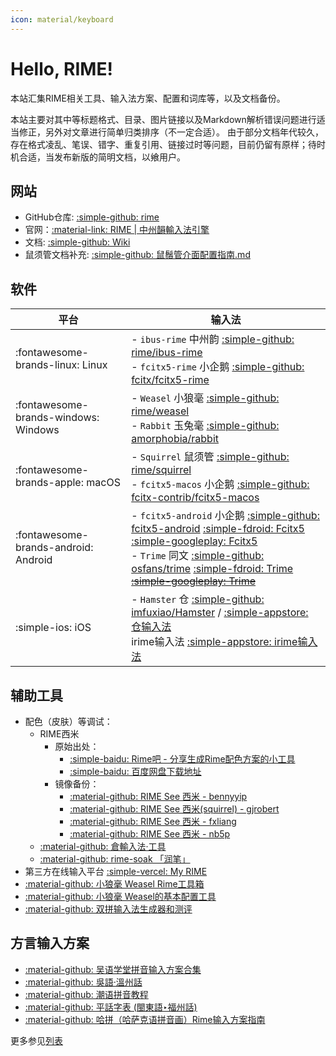 ```yaml
---
icon: material/keyboard
---
```


# Hello, RIME!

本站汇集RIME相关工具、输入法方案、配置和词库等，以及文档备份。

本站主要对其中等标题格式、目录、图片链接以及Markdown解析错误问题进行适当修正，另外对文章进行简单归类排序（不一定合适）。
由于部分文档年代较久，存在格式凌乱、笔误、错字、重复引用、链接过时等问题，目前仍留有原样；待时机合适，当发布新版的简明文档，以飨用户。

## 网站

- GitHub仓库: [:simple-github: rime](https://github.com/rime/)
- 官网：[:material-link: RIME | 中州韻輸入法引擎](https://rime.im/)
- 文档: [:simple-github: Wiki](https://github.com/rime/home/wiki)
- 鼠须管文档补充: [:simple-github: 鼠鬚管介面配置指南.md](https://github.com/LEOYoon-Tsaw/Rime_collections)

## 软件

| 平台                                 | 输入法                                                                                                                                                                                                                                                                                      |
| ------------------------------------ | ------------------------------------------------------------------------------------------------------------------------------------------------------------------------------------------------------------------------------------------------------------------------------------------- |
| :fontawesome-brands-linux: Linux     | - `ibus-rime` 中州韵 [:simple-github: rime/ibus-rime][gh-ibus-rime] <br> - `fcitx5-rime` 小企鹅 [:simple-github: fcitx/fcitx5-rime][gh-fcitx5-rime]                                                                                                                                         |
| :fontawesome-brands-windows: Windows | - `Weasel` 小狼毫 [:simple-github: rime/weasel][gh-weasel] <br> - `Rabbit` 玉兔毫 [:simple-github: amorphobia/rabbit][gh-rabbit]                                                                                                                                                            |
| :fontawesome-brands-apple: macOS     | - `Squirrel` 鼠须管 [:simple-github: rime/squirrel][gh-squirrel] <br> - `fcitx5-macos` 小企鹅 [:simple-github: fcitx-contrib/fcitx5-macos][gh-fcitx5-mac]                                                                                                                                   |
| :fontawesome-brands-android: Android | - `fcitx5-android` 小企鹅  [:simple-github: fcitx5-android][gh-fcitx5] [:simple-fdroid: Fcitx5][fd-fcitx5] [:simple-googleplay: Fcitx5][gp-fcitx5] <br> - `Trime` 同文 [:simple-github: osfans/trime][gh-trime] [:simple-fdroid: Trime][fd-trime] ~~[:simple-googleplay: Trime][gp-trime]~~ |
| :simple-ios: iOS                     | - `Hamster` 仓 [:simple-github: imfuxiao/Hamster][gh-ham] / [:simple-appstore: 仓输入法][ap-ham] <br> irime输入法 [:simple-appstore: irime输入法][ap-irime]                                                                                                                                 |

[gh-ibus-rime]: https://github.com/rime/ibus-rime
[gh-fcitx5-rime]: https://github.com/fcitx/fcitx5-rime
[gh-weasel]: https://github.com/rime/weasel
[gh-rabbit]: https://github.com/amorphobia/rabbit
[gh-squirrel]: https://github.com/rime/squirrel
[gh-fcitx5-mac]: https://github.com/fcitx-contrib/fcitx5-macos
[gh-fcitx5]: https://github.com/fcitx5-android/fcitx5-android
[fd-fcitx5]: https://f-droid.org/en/packages/org.fcitx.fcitx5.android/
[gp-fcitx5]: https://play.google.com/store/apps/details?id=org.fcitx.fcitx5.android
[gh-trime]: https://github.com/osfans/trime
[fd-trime]: https://f-droid.org/packages/com.osfans.trime
[gp-trime]: https://play.google.com/store/apps/details?id=com.osfans.trime
[gh-ham]: https://github.com/imfuxiao/Hamster
[ap-ham]: https://apps.apple.com/cn/app/仓输入法/id6446617683
[ap-irime]: https://apps.apple.com/cn/app/irime输入法-小鹤双拼五笔郑码输入法/id1142623977

## 辅助工具

- 配色（皮肤）等调试：
  - RIME西米
    - 原始出处：
      - [:simple-baidu: Rime吧 - 分享生成Rime配色方案的小工具](https://tieba.baidu.com/p/2491103778)
      - [:simple-baidu: 百度网盘下载地址](http://pan.baidu.com/share/link?shareid=1116561757&uk=2635838991)
    - 镜像备份：
      - [:material-github: RIME See 西米 - bennyyip](https://bennyyip.github.io/Rime-See-Me/)
      - [:material-github: RIME See 西米(squirrel) - gjrobert](https://gjrobert.github.io/Rime-See-Me-squirrel/)
      - [:material-github: RIME See 西米 - fxliang](https://fxliang.github.io/RimeSeeMe/)
      - [:material-github: RIME See 西米 - nb5p](https://nb5p.github.io/Rime-See-Me/)
  - [:material-github: 倉輸入法·工具](https://lost-melody.github.io/hamster-tools/)
  - [:material-github: rime-soak 「润笔」](https://pdog18.github.io/rime-soak)
- 第三方在线输入平台 [:simple-vercel: My RIME](https://my-rime.vercel.app)
- [:material-github: 小狼毫 Weasel Rime工具箱](https://github.com/Yiklek/RimeTool)
- [:material-github: 小狼毫 Weasel的基本配置工具](https://github.com/qzly/RimeControl)
- [:material-github: 双拼输入法生成器和测评](https://macroxue.github.io/shuangpin/)

## 方言输入方案

- [:material-github: 吴语学堂拼音输入方案合集](https://ngli.github.io)
- [:material-github: 吳語·溫州話](https://zwolken.github.io/rime-wenzhounese/)
- [:material-github: 潮语拼音教程](https://kahaani.github.io/gatian/)
- [:material-github: 平話字表 (閩東語‣福州話)](https://only3km.github.io/ciklinbekin/)
- [:material-github: 哈拼（哈萨克语拼音画）Rime输入方案指南](https://ha-pin.github.io/ime-guide)

更多参见[列表](./list.md)
